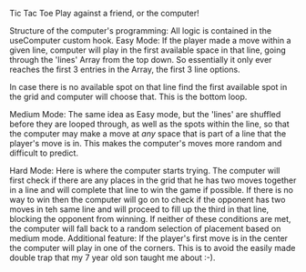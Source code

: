 Tic Tac Toe
Play against a friend, or the computer!

Structure of the computer's programming:
All logic is contained in the useComputer custom hook.
Easy Mode:
If the player made a move within a given line, computer will play in the first available space in that line, going through the 'lines' Array from the top down. So essentially it only ever reaches the first 3 entries in the Array, the first 3 line options.

In case there is no available spot on that line find the first available spot in the grid and computer will choose that. This is the bottom loop.

Medium Mode:
The same idea as Easy mode, but the 'lines' are shuffled before they are looped through, as well as the spots within the line, so that the computer may make a move at _any_ space that is part of a line that the player's move is in. This makes the computer's moves more random and difficult to predict.

Hard Mode:
Here is where the computer starts trying. The computer will first check if there are any places in the grid that he has two moves together in a line and will complete that line to win the game if possible.
If there is no way to win then the computer will go on to check if the opponent has two moves in teh same line and will proceed to fill up the third in that line, blocking the opponent from winning.
If neither of these conditions are met, the computer will fall back to a random selection of placement based on medium mode.
Additional feature: If the player's first move is in the center the computer will play in one of the corners. This is to avoid the easily made double trap that my 7 year old son taught me about :-).
